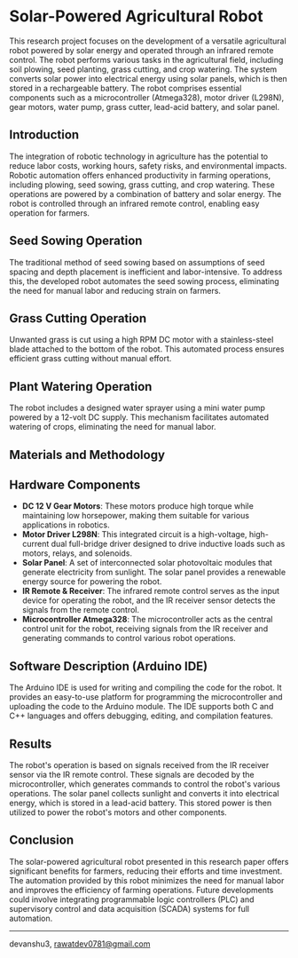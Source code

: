 # Solar-Powered Agricultural Robot

This research project focuses on the development of a versatile agricultural robot powered by solar energy and operated through an infrared remote control. The robot performs various tasks in the agricultural field, including soil plowing, seed planting, grass cutting, and crop watering. The system converts solar power into electrical energy using solar panels, which is then stored in a rechargeable battery. The robot comprises essential components such as a microcontroller (Atmega328), motor driver (L298N), gear motors, water pump, grass cutter, lead-acid battery, and solar panel.

## Introduction

The integration of robotic technology in agriculture has the potential to reduce labor costs, working hours, safety risks, and environmental impacts. Robotic automation offers enhanced productivity in farming operations, including plowing, seed sowing, grass cutting, and crop watering. These operations are powered by a combination of battery and solar energy. The robot is controlled through an infrared remote control, enabling easy operation for farmers.

## Seed Sowing Operation

The traditional method of seed sowing based on assumptions of seed spacing and depth placement is inefficient and labor-intensive. To address this, the developed robot automates the seed sowing process, eliminating the need for manual labor and reducing strain on farmers.

## Grass Cutting Operation

Unwanted grass is cut using a high RPM DC motor with a stainless-steel blade attached to the bottom of the robot. This automated process ensures efficient grass cutting without manual effort.

## Plant Watering Operation

The robot includes a designed water sprayer using a mini water pump powered by a 12-volt DC supply. This mechanism facilitates automated watering of crops, eliminating the need for manual labor.

## Materials and Methodology

## Hardware Components

- **DC 12 V Gear Motors**: These motors produce high torque while maintaining low horsepower, making them suitable for various applications in robotics.
- **Motor Driver L298N**: This integrated circuit is a high-voltage, high-current dual full-bridge driver designed to drive inductive loads such as motors, relays, and solenoids.
- **Solar Panel**: A set of interconnected solar photovoltaic modules that generate electricity from sunlight. The solar panel provides a renewable energy source for powering the robot.
- **IR Remote & Receiver**: The infrared remote control serves as the input device for operating the robot, and the IR receiver sensor detects the signals from the remote control.
- **Microcontroller Atmega328**: The microcontroller acts as the central control unit for the robot, receiving signals from the IR receiver and generating commands to control various robot operations.

## Software Description (Arduino IDE)

The Arduino IDE is used for writing and compiling the code for the robot. It provides an easy-to-use platform for programming the microcontroller and uploading the code to the Arduino module. The IDE supports both C and C++ languages and offers debugging, editing, and compilation features.


## Results

The robot's operation is based on signals received from the IR receiver sensor via the IR remote control. These signals are decoded by the microcontroller, which generates commands to control the robot's various operations. The solar panel collects sunlight and converts it into electrical energy, which is stored in a lead-acid battery. This stored power is then utilized to power the robot's motors and other components.

## Conclusion

The solar-powered agricultural robot presented in this research paper offers significant benefits for farmers, reducing their efforts and time investment. The automation provided by this robot minimizes the need for manual labor and improves the efficiency of farming operations. Future developments could involve integrating programmable logic controllers (PLC) and supervisory control and data acquisition (SCADA) systems for full automation.

---

devanshu3,
rawatdev0781@gmail.com

